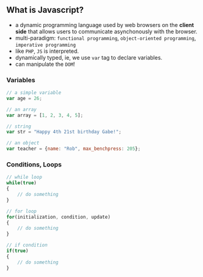 ## What is Javascript?

- a dynamic programming language used by web browsers on the **client side** that allows users to communicate asynchonously with the browser.
- multi-paradigm: `functional programming`, `object-oriented programming`, `imperative programming`
- like `PHP`, `JS` is interpreted.
- dynamically typed, ie, we use `var` tag to declare variables.
- can manipulate the `DOM`!

### Variables

```js
// a simple variable
var age = 26;

// an array
var array = [1, 2, 3, 4, 5];

// string
var str = "Happy 4th 21st birthday Gabe!";

// an object
var teacher = {name: "Rob", max_benchpress: 205};
```

### Conditions, Loops

```js
// while loop
while(true)
{
    // do something
}

// for loop
for(initialization, condition, update)
{
    // do something
}

// if condition
if(true)
{
    // do something
}
```